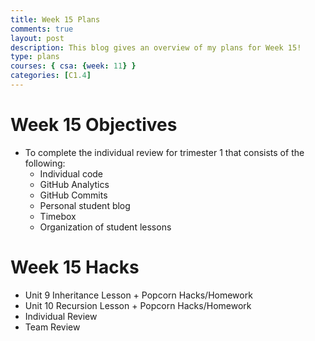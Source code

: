 ```yaml
---
title: Week 15 Plans
comments: true
layout: post
description: This blog gives an overview of my plans for Week 15!
type: plans
courses: { csa: {week: 11} }
categories: [C1.4]
---
```


# Week 15 Objectives

- To complete the individual review for trimester 1 that consists of the following:
    - Individual code
    - GitHub Analytics
    - GitHub Commits
    - Personal student blog
    - Timebox
    - Organization of student lessons

# Week 15 Hacks

- Unit 9 Inheritance Lesson + Popcorn Hacks/Homework
- Unit 10 Recursion Lesson + Popcorn Hacks/Homework
- Individual Review
- Team Review
